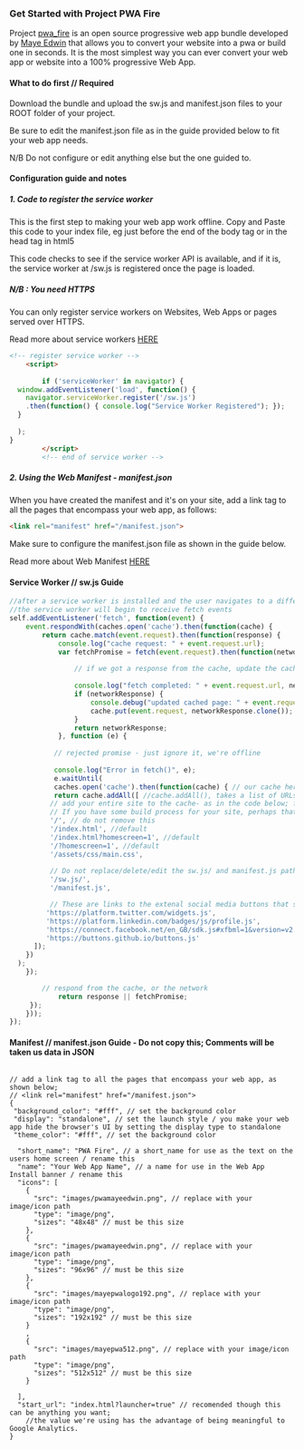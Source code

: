 ### Get Started with Project PWA Fire
Project [pwa_fire](https://twitter.com/pwafire) is an open source progressive web app bundle developed by [Maye Edwin](https://maye.gdgmoi.com) that allows you to convert your website into a pwa or build one in seconds. It is the most simplest way you can ever convert your web app or website into a 100% progressive Web App.

#### What to do first // Required

Download the bundle and upload the sw.js and manifest.json files to your ROOT folder of your project.

Be sure to edit the manifest.json file as in the guide provided below to fit your web app needs.

N/B Do not configure or edit anything else but the one guided to.

#### Configuration guide and notes

##### 1. Code to register the service worker
This is the first step to making your web app work offline. Copy and Paste this code to your index file, eg just before the end of the body tag or in the head tag in html5

This code checks to see if the service worker API is available, and if it is, the service worker at /sw.js is registered once the page is loaded.

##### N/B : You need HTTPS
You can only register service workers on Websites, Web Apps or pages served over HTTPS.

Read more about service workers [HERE](https://developers.google.com/web/fundamentals/primers/service-workers/)

```html
<!-- register service worker -->
	<script>
	
	    if ('serviceWorker' in navigator) {
  window.addEventListener('load', function() {
    navigator.serviceWorker.register('/sw.js')
    .then(function() { console.log("Service Worker Registered"); });
  }
  
  );
}
        </script>
		<!-- end of service worker -->

```
##### 2. Using the Web Manifest - manifest.json
When you have created the manifest and it's on your site, add a link tag to all the pages that encompass your web app, as follows:

```html
<link rel="manifest" href="/manifest.json">

```
Make sure to configure the manifest.json file as shown in the guide below.

Read more about Web Manifest [HERE](https://developers.google.com/web/fundamentals/web-app-manifest/)

#### Service Worker // sw.js Guide

```javascript
//after a service worker is installed and the user navigates to a different page or refreshes, 
//the service worker will begin to receive fetch events
self.addEventListener('fetch', function(event) {
    event.respondWith(caches.open('cache').then(function(cache) {
        return cache.match(event.request).then(function(response) {
            console.log("cache request: " + event.request.url);
            var fetchPromise = fetch(event.request).then(function(networkResponse) {
                
                // if we got a response from the cache, update the cache
                
                console.log("fetch completed: " + event.request.url, networkResponse);
                if (networkResponse) {
                    console.debug("updated cached page: " + event.request.url, networkResponse);
                    cache.put(event.request, networkResponse.clone());
                }
                return networkResponse;
            }, function (e) {
                
           // rejected promise - just ignore it, we're offline
                
           console.log("Error in fetch()", e);
           e.waitUntil(
           caches.open('cache').then(function(cache) { // our cache here is named *cache* in the caches.open()
           return cache.addAll([ //cache.addAll(), takes a list of URLs, then fetches them from the server and adds the response to the cache.
          // add your entire site to the cache- as in the code below; for offline access
          // If you have some build process for your site, perhaps that could generate the list of possible URLs that a user might load.
          '/', // do not remove this
          '/index.html', //default
          '/index.html?homescreen=1', //default
          '/?homescreen=1', //default
          '/assets/css/main.css',
               
          // Do not replace/delete/edit the sw.js/ and manifest.js paths below
          '/sw.js/',
          '/manifest.js',

          // These are links to the extenal social media buttons that should be cached if any exists.
         'https://platform.twitter.com/widgets.js',
         'https://platform.linkedin.com/badges/js/profile.js',
         'https://connect.facebook.net/en_GB/sdk.js#xfbml=1&version=v2.11&appId=128193484441134',
         'https://buttons.github.io/buttons.js'
      ]);
    })
  );
    });

        // respond from the cache, or the network
            return response || fetchPromise;
     });
    }));
});

```


#### Manifest // manifest.json Guide - Do not copy this; Comments will be taken us data in JSON

```

// add a link tag to all the pages that encompass your web app, as shown below;
// <link rel="manifest" href="/manifest.json">
{
 "background_color": "#fff", // set the background color
 "display": "standalone", // set the launch style / you make your web app hide the browser's UI by setting the display type to standalone
 "theme_color": "#fff", // set the background color
    
  "short_name": "PWA Fire", // a short_name for use as the text on the users home screen / rename this
  "name": "Your Web App Name", // a name for use in the Web App Install banner / rename this
  "icons": [
    {
      "src": "images/pwamayeedwin.png", // replace with your image/icon path
      "type": "image/png",
      "sizes": "48x48" // must be this size
    },
    {
      "src": "images/pwamayeedwin.png", // replace with your image/icon path
      "type": "image/png",
      "sizes": "96x96" // must be this size
    },
    {
      "src": "images/mayepwalogo192.png", // replace with your image/icon path
      "type": "image/png",
      "sizes": "192x192" // must be this size
    }
    ,
    {
      "src": "images/mayepwa512.png", // replace with your image/icon path
      "type": "image/png",
      "sizes": "512x512" // must be this size
    }
    
  ],
  "start_url": "index.html?launcher=true" // recomended though this can be anything you want; 
    //the value we're using has the advantage of being meaningful to Google Analytics.
}

```
